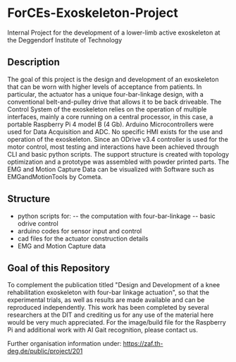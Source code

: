 # ForCEs-Exoskeleton-Project
Internal Project for the development of a lower-limb active exoskeleton at the Deggendorf Institute of Technology

## Description
The goal of this project is the design and development of an exoskeleton that can be worn with higher levels of acceptance
from patients. In particular, the actuator has a unique four-bar-linkage design, with a conventional belt-and-pulley drive
that allows it to be back driveable. 
The Control System of the exoskeleton relies on the operation of multiple interfaces, mainly a core running on a central processor, 
in this case, a portable Raspberry Pi 4 model B (4 Gb). Arduino Microcontrollers were used for Data Acquisition and ADC.
No specific HMI exists for the use and operation of the exoskeleton. Since an ODrive v3.4 controller is used for the motor control,
most testing and interactions have been achieved through CLI and basic python scripts.
The support structure is created with topology optimization and a prototype was assembled with powder printed parts.
The EMG and Motion Capture Data can be visualized with Software such as EMGandMotionTools by Cometa.

## Structure
- python scripts for:
-- the computation with four-bar-linkage 
-- basic odrive control
- arduino codes for sensor input and control
- cad files for the actuator construction details
- EMG and Motion Capture data 

## Goal of this Repository
To complement the publication titled "Design and Development of a knee rehabilitation exoskeleton with four-bar linkage actuation", so that the experimental trials, as well as results are made available and can be reproduced independently. This work has been completed by several researchers at the DIT and crediting us for any use of the material here would be very much appreciated.
For the image/build file for the Raspberry Pi and additional work with AI Gait recognition, please contact us.


Further organisation information under: https://zaf.th-deg.de/public/project/201
